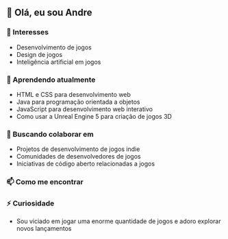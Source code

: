 ## 👋 Olá, eu sou Andre

### 👀 Interesses
- Desenvolvimento de jogos
- Design de jogos
- Inteligência artificial em jogos

### 🌱 Aprendendo atualmente
- HTML e CSS para desenvolvimento web
- Java para programação orientada a objetos
- JavaScript para desenvolvimento web interativo
- Como usar a Unreal Engine 5 para criação de jogos 3D

### 💞️ Buscando colaborar em
- Projetos de desenvolvimento de jogos indie
- Comunidades de desenvolvedores de jogos
- Iniciativas de código aberto relacionadas a jogos

### 📫 Como me encontrar


### ⚡ Curiosidade
- Sou viciado em jogar uma enorme quantidade de jogos e adoro explorar novos lançamentos

